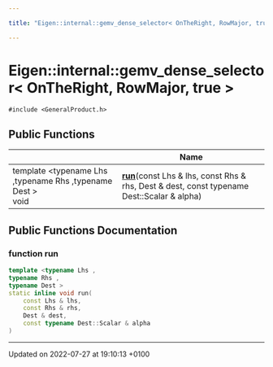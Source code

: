 ```yaml
---

title: "Eigen::internal::gemv_dense_selector< OnTheRight, RowMajor, true >"

---
```


# Eigen::internal::gemv_dense_selector< OnTheRight, RowMajor, true >






`#include <GeneralProduct.h>`

## Public Functions

|                | Name           |
| -------------- | -------------- |
| template <typename Lhs ,typename Rhs ,typename Dest \> <br>void | **[run](http://example.org/classes/structeigen_1_1internal_1_1gemv__dense__selector_3_01ontheright_00_01rowmajor_00_01true_01_4/#function-run)**(const Lhs & lhs, const Rhs & rhs, Dest & dest, const typename Dest::Scalar & alpha) |

## Public Functions Documentation

### function run

```cpp
template <typename Lhs ,
typename Rhs ,
typename Dest >
static inline void run(
    const Lhs & lhs,
    const Rhs & rhs,
    Dest & dest,
    const typename Dest::Scalar & alpha
)
```


-------------------------------

Updated on 2022-07-27 at 19:10:13 +0100